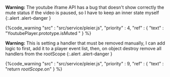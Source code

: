 **Warning:**
The youtube iframe API has a bug that doesn't show correctly the mute status if the video is paused, so I have to keep an inner
state myself
{:.alert .alert-danger }

{%code_warning
    "src" : "src/service/pleier.js",
    "priority" : 4,
    "ref" : {
        "text" : "YoutubePlayer.prototype.isMuted "
    }
%}

**Warning:**
This is setting a handler that must be removed manually, I can add logic to first, add it to a player event list, then, on object destroy
remove all handlers from the rootScope
{:.alert .alert-danger }

{%code_warning
    "src" : "src/service/pleier.js",
    "priority" : 9,
    "ref" : {
        "text" : "return $rootScope.$on"
    }
%}

